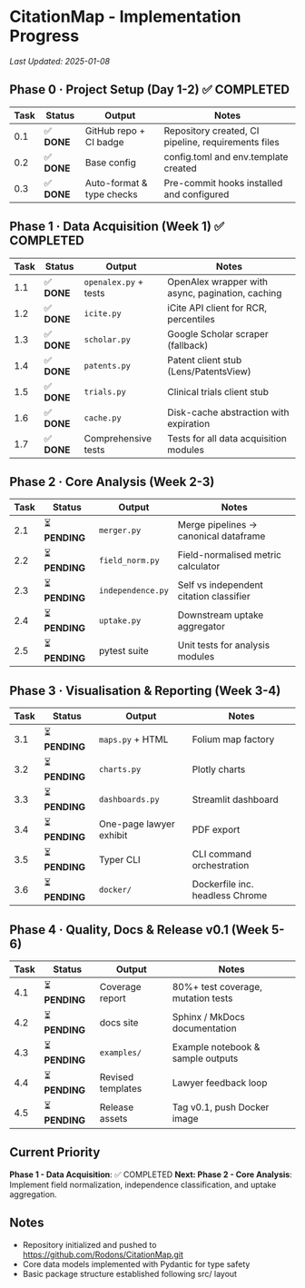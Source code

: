# CitationMap - Implementation Progress

*Last Updated: 2025-01-08*

## Phase 0 · Project Setup (Day 1-2) ✅ **COMPLETED**

| Task | Status | Output | Notes |
|------|--------|--------|-------|
| 0.1 | ✅ **DONE** | GitHub repo + CI badge | Repository created, CI pipeline, requirements files |
| 0.2 | ✅ **DONE** | Base config | config.toml and env.template created |
| 0.3 | ✅ **DONE** | Auto-format & type checks | Pre-commit hooks installed and configured |

## Phase 1 · Data Acquisition (Week 1) ✅ **COMPLETED**

| Task | Status | Output | Notes |
|------|--------|--------|-------|
| 1.1 | ✅ **DONE** | `openalex.py` + tests | OpenAlex wrapper with async, pagination, caching |
| 1.2 | ✅ **DONE** | `icite.py` | iCite API client for RCR, percentiles |
| 1.3 | ✅ **DONE** | `scholar.py` | Google Scholar scraper (fallback) |
| 1.4 | ✅ **DONE** | `patents.py` | Patent client stub (Lens/PatentsView) |
| 1.5 | ✅ **DONE** | `trials.py` | Clinical trials client stub |
| 1.6 | ✅ **DONE** | `cache.py` | Disk-cache abstraction with expiration |
| 1.7 | ✅ **DONE** | Comprehensive tests | Tests for all data acquisition modules |

## Phase 2 · Core Analysis (Week 2-3)

| Task | Status | Output | Notes |
|------|--------|--------|-------|
| 2.1 | ⏳ **PENDING** | `merger.py` | Merge pipelines → canonical dataframe |
| 2.2 | ⏳ **PENDING** | `field_norm.py` | Field-normalised metric calculator |
| 2.3 | ⏳ **PENDING** | `independence.py` | Self vs independent citation classifier |
| 2.4 | ⏳ **PENDING** | `uptake.py` | Downstream uptake aggregator |
| 2.5 | ⏳ **PENDING** | pytest suite | Unit tests for analysis modules |

## Phase 3 · Visualisation & Reporting (Week 3-4)

| Task | Status | Output | Notes |
|------|--------|--------|-------|
| 3.1 | ⏳ **PENDING** | `maps.py` + HTML | Folium map factory |
| 3.2 | ⏳ **PENDING** | `charts.py` | Plotly charts |
| 3.3 | ⏳ **PENDING** | `dashboards.py` | Streamlit dashboard |
| 3.4 | ⏳ **PENDING** | One-page lawyer exhibit | PDF export |
| 3.5 | ⏳ **PENDING** | Typer CLI | CLI command orchestration |
| 3.6 | ⏳ **PENDING** | `docker/` | Dockerfile inc. headless Chrome |

## Phase 4 · Quality, Docs & Release v0.1 (Week 5-6)

| Task | Status | Output | Notes |
|------|--------|--------|-------|
| 4.1 | ⏳ **PENDING** | Coverage report | 80%+ test coverage, mutation tests |
| 4.2 | ⏳ **PENDING** | docs site | Sphinx / MkDocs documentation |
| 4.3 | ⏳ **PENDING** | `examples/` | Example notebook & sample outputs |
| 4.4 | ⏳ **PENDING** | Revised templates | Lawyer feedback loop |
| 4.5 | ⏳ **PENDING** | Release assets | Tag v0.1, push Docker image |

## Current Priority

**Phase 1 - Data Acquisition**: ✅ COMPLETED
**Next: Phase 2 - Core Analysis**: Implement field normalization, independence classification, and uptake aggregation.

## Notes

- Repository initialized and pushed to https://github.com/Rodons/CitationMap.git
- Core data models implemented with Pydantic for type safety
- Basic package structure established following src/ layout
